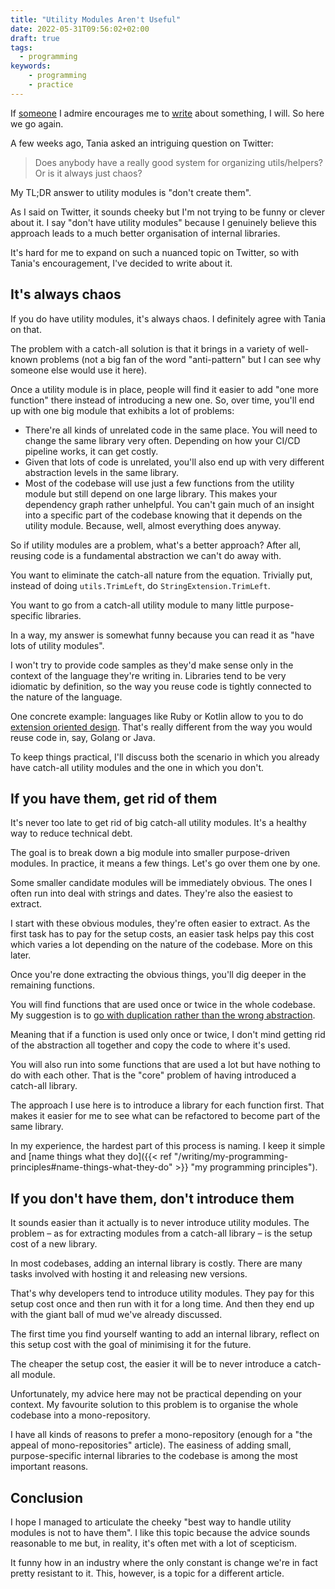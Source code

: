 ```yaml
---
title: "Utility Modules Aren't Useful"
date: 2022-05-31T09:56:02+02:00
draft: true
tags:
  - programming
keywords:
    - programming
    - practice
---
```


If [someone](https://twitter.com/taniarascia) I admire encourages me to
[write](https://twitter.com/taniarascia/status/1522337429881081856) about
something, I will. So here we go again.

A few weeks ago, Tania asked an intriguing question on Twitter:

> Does anybody have a really good system for organizing utils/helpers? Or is it
> always just chaos?

My TL;DR answer to utility modules is "don't create them".

As I said on Twitter, it sounds cheeky but I'm not trying to be funny or clever
about it. I say "don't have utility modules" because I genuinely believe this
approach leads to a much better organisation of internal libraries.

It's hard for me to expand on such a nuanced topic on Twitter, so with Tania's
encouragement, I've decided to write about it.

## It's always chaos

If you do have utility modules, it's always chaos. I definitely agree with Tania
on that.

The problem with a catch-all solution is that it brings in a variety of
well-known problems (not a big fan of the word "anti-pattern" but I can see why
someone else would use it here).

Once a utility module is in place, people will find it easier to add "one more
function" there instead of introducing a new one. So, over time, you'll end up
with one big module that exhibits a lot of problems:

- There're all kinds of unrelated code in the same place. You will need to
  change the same library very often. Depending on how your CI/CD pipeline
  works, it can get costly.
- Given that lots of code is unrelated, you'll also end up with very different
  abstraction levels in the same library.
- Most of the codebase will use just a few functions from the utility module but
  still depend on one large library. This makes your dependency graph rather
  unhelpful. You can't gain much of an insight into a specific part of the
  codebase knowing that it depends on the utility module. Because, well, almost
  everything does anyway.

So if utility modules are a problem, what's a better approach? After all,
reusing code is a fundamental abstraction we can't do away with.

You want to eliminate the catch-all nature from the equation. Trivially put,
instead of doing `utils.TrimLeft`, do `StringExtension.TrimLeft`.

You want to go from a catch-all utility module to many little purpose-specific
libraries.

In a way, my answer is somewhat funny because you can read it as "have lots of
utility modules".

I won't try to provide code samples as they'd make sense only in the context of
the language they're writing in. Libraries tend to be very idiomatic by
definition, so the way you reuse code is tightly connected to the nature of the
language.

One concrete example: languages like Ruby or Kotlin allow to you to do
[extension oriented
design](https://elizarov.medium.com/extension-oriented-design-13f4f27deaee).
That's really different from the way you would reuse code in, say, Golang or Java.

To keep things practical, I'll discuss both the scenario in which you already
have catch-all utility modules and the one in which you don't.

## If you have them, get rid of them

It's never too late to get rid of big catch-all utility modules. It's a healthy
way to reduce technical debt.

The goal is to break down a big module into smaller purpose-driven modules. In
practice, it means a few things. Let's go over them one by one.

Some smaller candidate modules will be immediately obvious. The ones I often run
into deal with strings and dates. They're also the easiest to extract.

I start with these obvious modules, they're often easier to extract. As the
first task has to pay for the setup costs, an easier task helps pay this cost
which varies a lot depending on the nature of the codebase. More on this later.

Once you're done extracting the obvious things, you'll dig deeper in the
remaining functions.

You will find functions that are used once or twice in the whole codebase. My
suggestion is to [go with duplication rather than the wrong
abstraction](https://sandimetz.com/blog/2016/1/20/the-wrong-abstraction).

Meaning that if a function is used only once or twice, I don't mind getting rid
of the abstraction all together and copy the code to where it's used.

You will also run into some functions that are used a lot but have nothing to do
with each other. That is the "core" problem of having introduced a catch-all
library.

The approach I use here is to introduce a library for each function first. That
makes it easier for me to see what can be refactored to become part of the same
library.

In my experience, the hardest part of this process is naming. I keep it simple
and [name things what they do]({{< ref
"/writing/my-programming-principles#name-things-what-they-do" >}} "my
programming principles").

## If you don't have them, don't introduce them

It sounds easier than it actually is to never introduce utility modules. The
problem – as for extracting modules from a catch-all library – is the setup cost
of a new library.

In most codebases, adding an internal library is costly. There are many tasks
involved with hosting it and releasing new versions.

That's why developers tend to introduce utility modules. They pay for this setup
cost once and then run with it for a long time. And then they end up with the
giant ball of mud we've already discussed.

The first time you find yourself wanting to add an internal library, reflect on
this setup cost with the goal of minimising it for the future.

The cheaper the setup cost, the easier it will be to never introduce a catch-all
module.

Unfortunately, my advice here may not be practical depending on your context. My
favourite solution to this problem is to organise the whole codebase into a
mono-repository.

I have all kinds of reasons to prefer a mono-repository (enough for a "the
appeal of mono-repositories" article). The easiness of adding small,
purpose-specific internal libraries to the codebase is among the most important
reasons.

## Conclusion

I hope I managed to articulate the cheeky "best way to handle utility modules is
not to have them". I like this topic because the advice sounds reasonable to me
but, in reality, it's often met with a lot of scepticism.

It funny how in an industry where the only constant is change we're in fact
pretty resistant to it. This, however, is a topic for a different article.
